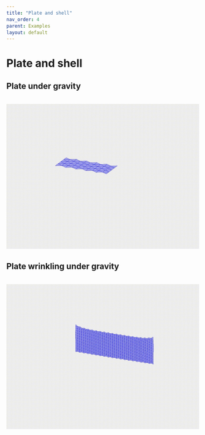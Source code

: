 ```yaml
---
title: "Plate and shell"
nav_order: 4
parent: Examples
layout: default
---
```


# Plate and shell

## Plate under gravity
<br/><img src='../assets/videos/plate_1.gif' width="600">

## Plate wrinkling under gravity
<br/><img src='../assets/videos/plate_2.gif' width="600">
